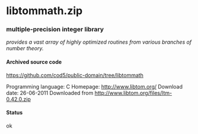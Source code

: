 # libtommath.zip #

### multiple-precision integer library  ###

*provides a vast array of highly optimized routines from various branches of number theory.*

#### Archived source code ####
https://github.com/cod5/public-domain/tree/libtommath

Programming language: C
Homepage: http://www.libtom.org/
Download date: 26-06-2011
Downloaded from http://www.libtom.org/files/ltm-0.42.0.zip

#### Status ####
ok

